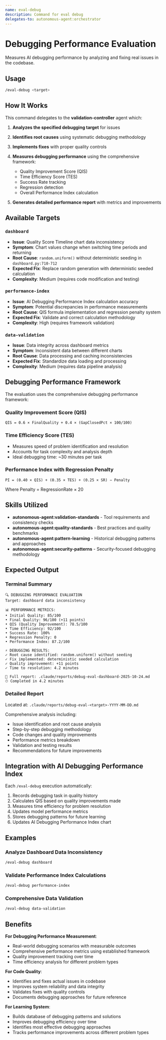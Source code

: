```yaml
---
name: eval-debug
description: Command for eval debug
delegates-to: autonomous-agent:orchestrator
---
```


# Debugging Performance Evaluation

Measures AI debugging performance by analyzing and fixing real issues in the codebase.

## Usage

```bash
/eval-debug <target>
```

## How It Works

This command delegates to the **validation-controller** agent which:

1. **Analyzes the specified debugging target** for issues
2. **Identifies root causes** using systematic debugging methodology
3. **Implements fixes** with proper quality controls
4. **Measures debugging performance** using the comprehensive framework:
   - Quality Improvement Score (QIS)
   - Time Efficiency Score (TES)
   - Success Rate tracking
   - Regression detection
   - Overall Performance Index calculation

5. **Generates detailed performance report** with metrics and improvements

## Available Targets

### `dashboard`
- **Issue**: Quality Score Timeline chart data inconsistency
- **Symptom**: Chart values change when switching time periods and returning
- **Root Cause**: `random.uniform()` without deterministic seeding in `dashboard.py:710-712`
- **Expected Fix**: Replace random generation with deterministic seeded calculation
- **Complexity**: Medium (requires code modification and testing)

### `performance-index`
- **Issue**: AI Debugging Performance Index calculation accuracy
- **Symptom**: Potential discrepancies in performance measurements
- **Root Cause**: QIS formula implementation and regression penalty system
- **Expected Fix**: Validate and correct calculation methodology
- **Complexity**: High (requires framework validation)

### `data-validation`
- **Issue**: Data integrity across dashboard metrics
- **Symptom**: Inconsistent data between different charts
- **Root Cause**: Data processing and caching inconsistencies
- **Expected Fix**: Standardize data loading and processing
- **Complexity**: Medium (requires data pipeline analysis)

## Debugging Performance Framework

The evaluation uses the comprehensive debugging performance framework:

### Quality Improvement Score (QIS)
```
QIS = 0.6 × FinalQuality + 0.4 × (GapClosedPct × 100/100)
```

### Time Efficiency Score (TES)
- Measures speed of problem identification and resolution
- Accounts for task complexity and analysis depth
- Ideal debugging time: ~30 minutes per task

### Performance Index with Regression Penalty
```
PI = (0.40 × QIS) + (0.35 × TES) + (0.25 × SR) − Penalty
```

Where Penalty = RegressionRate × 20

## Skills Utilized

- **autonomous-agent:validation-standards** - Tool requirements and consistency checks
- **autonomous-agent:quality-standards** - Best practices and quality benchmarks
- **autonomous-agent:pattern-learning** - Historical debugging patterns and approaches
- **autonomous-agent:security-patterns** - Security-focused debugging methodology

## Expected Output

### Terminal Summary
```
🔍 DEBUGGING PERFORMANCE EVALUATION
Target: dashboard data inconsistency

📊 PERFORMANCE METRICS:
• Initial Quality: 85/100
• Final Quality: 96/100 (+11 points)
• QIS (Quality Improvement): 78.5/100
• Time Efficiency: 92/100
• Success Rate: 100%
• Regression Penalty: 0
• Performance Index: 87.2/100

⚡ DEBUGGING RESULTS:
✓ Root cause identified: random.uniform() without seeding
✓ Fix implemented: deterministic seeded calculation
✓ Quality improvement: +11 points
✓ Time to resolution: 4.2 minutes

📄 Full report: .claude/reports/debug-eval-dashboard-2025-10-24.md
⏱ Completed in 4.2 minutes
```

### Detailed Report
Located at: `.claude/reports/debug-eval-<target>-YYYY-MM-DD.md`

Comprehensive analysis including:
- Issue identification and root cause analysis
- Step-by-step debugging methodology
- Code changes and quality improvements
- Performance metrics breakdown
- Validation and testing results
- Recommendations for future improvements

## Integration with AI Debugging Performance Index

Each `/eval-debug` execution automatically:
1. Records debugging task in quality history
2. Calculates QIS based on quality improvements made
3. Measures time efficiency for problem resolution
4. Updates model performance metrics
5. Stores debugging patterns for future learning
6. Updates AI Debugging Performance Index chart

## Examples

### Analyze Dashboard Data Inconsistency
```bash
/eval-debug dashboard
```

### Validate Performance Index Calculations
```bash
/eval-debug performance-index
```

### Comprehensive Data Validation
```bash
/eval-debug data-validation
```

## Benefits

**For Debugging Performance Measurement**:
- Real-world debugging scenarios with measurable outcomes
- Comprehensive performance metrics using established framework
- Quality improvement tracking over time
- Time efficiency analysis for different problem types

**For Code Quality**:
- Identifies and fixes actual issues in codebase
- Improves system reliability and data integrity
- Validates fixes with quality controls
- Documents debugging approaches for future reference

**For Learning System**:
- Builds database of debugging patterns and solutions
- Improves debugging efficiency over time
- Identifies most effective debugging approaches
- Tracks performance improvements across different problem types